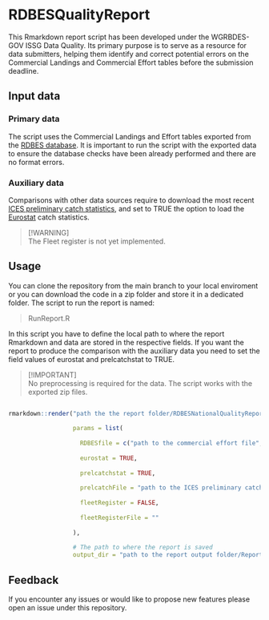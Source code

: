 # RDBESQualityReport

This Rmarkdown report script has been developed under the WGRBDES-GOV ISSG Data Quality. Its primary purpose is to serve as a resource for data submitters, helping them identify and correct potential errors on the Commercial Landings and Commercial Effort tables before the submission deadline.

## Input data

### Primary data

The script uses the Commercial Landings and Effort tables exported from the [RDBES database](https://rdbes.ices.dk/#/). It is important to run the script with the exported data to ensure the database checks have been already performed and there are no format errors.

### Auxiliary data

Comparisons with other data sources require to download the most recent [ICES preliminary catch statistics](https://data.ices.dk/rec12/login.aspx), and set to TRUE the option to load the [Eurostat](https://ec.europa.eu/eurostat/databrowser/view/tag00076/default/table?lang=en&category=t_fish) catch statistics.

> [!WARNING]\
> The Fleet register is not yet implemented.

## Usage

You can clone the repository from the main branch to your local enviroment or you can download the code in a zip folder and store it in a dedicated folder. The script to run the report is named:

> RunReport.R

In this script you have to define the local path to where the report Rmarkdown and data are stored in the respective fields. If you want the report to produce the comparison with the auxiliary data you need to set the field values of eurostat and prelcatchstat to TRUE.

> [!IMPORTANT]\
> No preprocessing is required for the data. The script works with the exported zip files.

``` r

rmarkdown::render("path the the report folder/RDBESNationalQualityReport.Rmd", 
                  
                  params = list(
                    
                    RDBESfile = c("path to the commercial effort file", "path to the commercial landings"),
                    
                    eurostat = TRUE,
                    
                    prelcatchstat = TRUE,
                    
                    prelcatchFile = "path to the ICES preliminary catch statistics", 
                    
                    fleetRegister = FALSE,   
                    
                    fleetRegisterFile = ""
                    
                  ),
                  
                  # The path to where the report is saved 
                  output_dir = "path to the report output folder/ReportOutput")
```

## Feedback

If you encounter any issues or would like to propose new features please open an issue under this repository.
